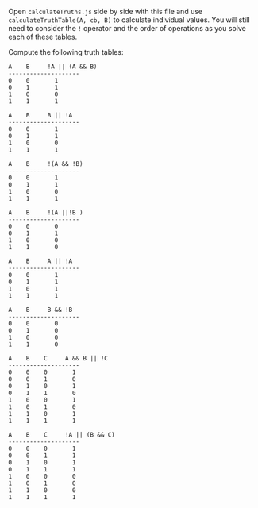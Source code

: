 Open `calculateTruths.js` side by side with this file and use
`calculateTruthTable(A, cb, B)` to calculate individual values. You will still
need to consider the `!` operator and the order of operations as you solve each
of these tables.

Compute the following truth tables:


```
A    B     !A || (A && B)
--------------------
0    0       1
0    1       1
1    0       0
1    1       1
```

```
A    B     B || !A
--------------------
0    0       1
0    1       1
1    0       0
1    1       1
```

```
A    B     !(A && !B)
--------------------
0    0       1
0    1       1
1    0       0
1    1       1
```

```
A    B     !(A ||!B )
--------------------
0    0       0
0    1       1
1    0       0
1    1       0
```

```
A    B     A || !A
--------------------
0    0       1
0    1       1
1    0       1
1    1       1
```

```
A    B     B && !B
--------------------
0    0       0
0    1       0
1    0       0
1    1       0
```

```
A    B    C     A && B || !C
--------------------
0    0    0       1
0    0    1       0
0    1    0       1
0    1    1       0
1    0    0       1
1    0    1       0
1    1    0       1
1    1    1       1
```

```
A    B    C     !A || (B && C)
--------------------
0    0    0       1
0    0    1       1
0    1    0       1
0    1    1       1
1    0    0       0
1    0    1       0
1    1    0       0
1    1    1       1
```